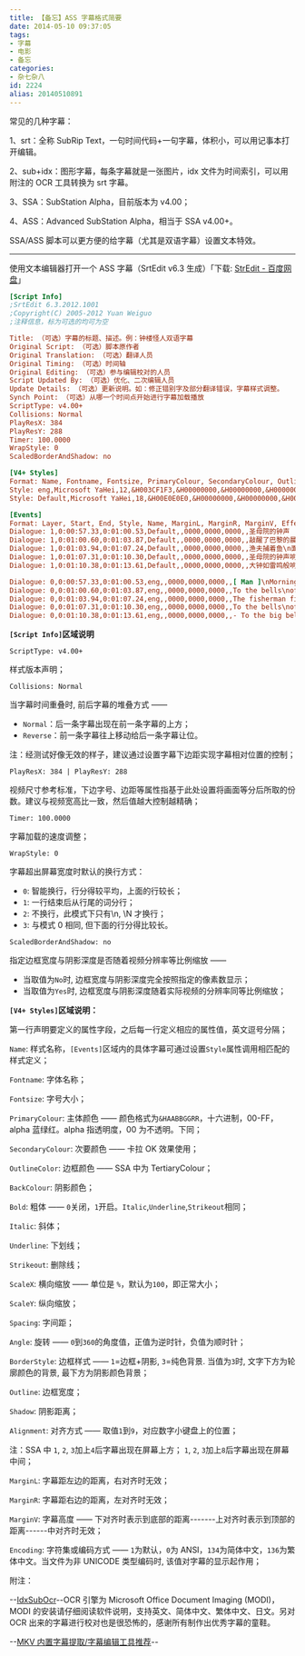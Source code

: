 ```yaml
---
title: 【备忘】ASS 字幕格式简要
date: 2014-05-10 09:37:05
tags:
- 字幕
- 电影
- 备忘
categories:
- 杂七杂八
id: 2224
alias: 20140510891
---
```


常见的几种字幕：

1、srt：全称 SubRip Text，一句时间代码+一句字幕，体积小，可以用记事本打开编辑。

2、sub+idx：图形字幕，每条字幕就是一张图片，idx 文件为时间索引，可以用附注的 OCR 工具转换为 srt 字幕。

3、SSA：SubStation Alpha，目前版本为 v4.00；

4、ASS：Advanced SubStation Alpha，相当于 SSA v4.00+。

SSA/ASS 脚本可以更方便的给字幕（尤其是双语字幕）设置文本特效。

------------------

使用文本编辑器打开一个 ASS 字幕（SrtEdit v6.3 生成）「下载: [StrEdit - 百度网盘](http://url.cn/HVAs87 "StrEdit - 百度网盘")」

```ini
[Script Info]
;SrtEdit 6.3.2012.1001
;Copyright(C) 2005-2012 Yuan Weiguo
;注释信息，标为可选的均可为空

Title: （可选）字幕的标题、描述。例：钟楼怪人双语字幕
Original Script: （可选）脚本原作者
Original Translation: （可选）翻译人员
Original Timing: （可选）时间轴
Original Editing: （可选）参与编辑校对的人员
Script Updated By: （可选）优化、二次编辑人员
Update Details: （可选）更新说明。如：修正错别字及部分翻译错误，字幕样式调整。
Synch Point: （可选）从哪一个时间点开始进行字幕加载播放
ScriptType: v4.00+
Collisions: Normal
PlayResX: 384
PlayResY: 288
Timer: 100.0000
WrapStyle: 0
ScaledBorderAndShadow: no

[V4+ Styles]
Format: Name, Fontname, Fontsize, PrimaryColour, SecondaryColour, OutlineColour, BackColour, Bold, Italic, Underline, StrikeOut, ScaleX, ScaleY, Spacing, Angle, BorderStyle, Outline, Shadow, Alignment, MarginL, MarginR, MarginV, Encoding
Style: eng,Microsoft YaHei,12,&H003CF1F3,&H00000000,&H00000000,&H00000000,0,0,0,0,100,100,0,0,1,1,1,2,0,0,2,1
Style: Default,Microsoft YaHei,18,&H00E0E0E0,&H00000000,&H00000000,&H00000000,0,0,0,0,100,100,0,0,1,1,1,2,0,0,15,1

[Events]
Format: Layer, Start, End, Style, Name, MarginL, MarginR, MarginV, Effect, Text
Dialogue: 1,0:00:57.33,0:01:00.53,Default,,0000,0000,0000,,圣母院的钟声
Dialogue: 1,0:01:00.60,0:01:03.87,Default,,0000,0000,0000,,敲醒了巴黎的晨曦
Dialogue: 1,0:01:03.94,0:01:07.24,Default,,0000,0000,0000,,渔夫捕着鱼\n面包师烤着面包
Dialogue: 1,0:01:07.31,0:01:10.30,Default,,0000,0000,0000,,圣母院的钟声响起
Dialogue: 1,0:01:10.38,0:01:13.61,Default,,0000,0000,0000,,大钟如雷鸣般响彻云霄

Dialogue: 0,0:00:57.33,0:01:00.53,eng,,0000,0000,0000,,[ Man ]\nMorning in Paris\nThe city awakes
Dialogue: 0,0:01:00.60,0:01:03.87,eng,,0000,0000,0000,,To the bells\nof Notre Dame
Dialogue: 0,0:01:03.94,0:01:07.24,eng,,0000,0000,0000,,The fisherman fishes\nThe baker man bakes
Dialogue: 0,0:01:07.31,0:01:10.30,eng,,0000,0000,0000,,To the bells\nof Notre Dame
Dialogue: 0,0:01:10.38,0:01:13.61,eng,,0000,0000,0000,,- To the big bells\nas loud as the thunder\n- [ Bells Tolling ]
```

**`[Script Info]`区域说明**

`ScriptType: v4.00+`

样式版本声明；

`Collisions: Normal`

当字幕时间重叠时, 前后字幕的堆叠方式 ——

- `Normal`：后一条字幕出现在前一条字幕的上方；
- `Reverse`：前一条字幕往上移动给后一条字幕让位。

注：经测试好像无效的样子，建议通过设置字幕下边距实现字幕相对位置的控制；

`PlayResX: 384 | PlayResY: 288`

视频尺寸参考标准，下边字号、边距等属性指基于此处设置将画面等分后所取的份数。建议与视频宽高比一致，然后值越大控制越精确；

`Timer: 100.0000`

字幕加载的速度调整；

`WrapStyle: 0`

字幕超出屏幕宽度时默认的换行方式：

- `0`: 智能换行，行分得较平均，上面的行较长；
- `1`: 一行结束后从行尾的词分行；
- `2`: 不换行，此模式下只有\\n, \\N 才换行；
- `3`: 与模式 0 相同, 但下面的行分得比较长。

`ScaledBorderAndShadow: no`

指定边框宽度与阴影深度是否随着视频分辨率等比例缩放 ——

- 当取值为`No`时, 边框宽度与阴影深度完全按照指定的像素数显示；
- 当取值为`Yes`时, 边框宽度与阴影深度随着实际视频的分辨率同等比例缩放；

**`[V4+ Styles]`区域说明：**

第一行声明要定义的属性字段，之后每一行定义相应的属性值，英文逗号分隔；

`Name`: 样式名称，`[Events]`区域内的具体字幕可通过设置`Style`属性调用相匹配的样式定义；

`Fontname`: 字体名称；

`Fontsize`: 字号大小；

`PrimaryColour`: 主体颜色 —— 颜色格式为`&HAABBGGRR`，十六进制，00-FF，alpha 蓝绿红。alpha 指透明度，00 为不透明。下同；

`SecondaryColour`: 次要颜色 —— 卡拉 OK 效果使用；

`OutlineColor`: 边框颜色 —— SSA 中为 TertiaryColour；

`BackColour`: 阴影颜色；

`Bold`: 粗体 —— `0`关闭，`1`开启。`Italic`,`Underline`,`Strikeout`相同；

`Italic`: 斜体；

`Underline`: 下划线；

`Strikeout`: 删除线；

`ScaleX`: 横向缩放 —— 单位是 `%`，默认为`100`，即正常大小；

`ScaleY`: 纵向缩放；

`Spacing`: 字间距；

`Angle`: 旋转 —— `0`到`360`的角度值，正值为逆时针，负值为顺时针；

`BorderStyle`: 边框样式 —— `1`=边框+阴影, `3`=纯色背景. 当值为`3`时, 文字下方为轮廓颜色的背景, 最下方为阴影颜色背景；

`Outline`: 边框宽度；

`Shadow`: 阴影距离；

`Alignment`: 对齐方式 —— 取值`1`到`9`，对应数字小键盘上的位置；

注：SSA 中 `1`, `2`, `3`加上`4`后字幕出现在屏幕上方； `1`, `2`, `3`加上`8`后字幕出现在屏幕中间；

`MarginL`: 字幕距左边的距离，右对齐时无效；

`MarginR`: 字幕距右边的距离，左对齐时无效；

`MarginV`: 字幕高度 —— 下对齐时表示到底部的距离-------上对齐时表示到顶部的距离------中对齐时无效；

`Encoding`: 字符集或编码方式 —— `1`为默认，`0`为 ANSI，`134`为简体中文，`136`为繁体中文。当文件为非 UNICODE 类型编码时, 该值对字幕的显示起作用；

附注：

\--[IdxSubOcr](http://www.cnblogs.com/stronghorse/p/4913182.html "IdxSubOcr")--OCR 引擎为 Microsoft Office Document Imaging (MODI)，MODI 的安装请仔细阅读软件说明，支持英文、简体中文、繁体中文、日文。另对 OCR 出来的字幕进行校对也是很恐怖的，感谢所有制作出优秀字幕的童鞋。

\--[MKV 内置字幕提取/字幕编辑工具推荐](https://www.wdssmq.com/post/20120727734.html "MKV 内置字幕提取/字幕编辑工具推荐")--

